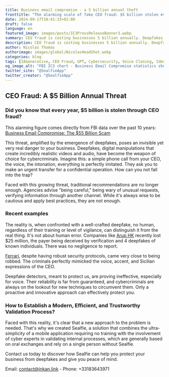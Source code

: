 ```yaml
---
title: Business email compromise - a 5 billion annual theft
fronttitle: "The alarming scale of fake CEO fraud: $5 billion stolen every year"
date: 2024-09-17T10:41:33+02:00
draft: false
language: en
featured_image: images/posts/IC3PressReleaseBanner3.webp
summary: CEO fraud is costing businesses 5 billion annually. Deepfakes are rendering traditional security measures obsolete, deceiving even the most vigilant. Companies like Arup HK and Ferrari have fallen victim. To restore confidence and peace of mind in your business interactions, a new approach is essential. 
description: CEO fraud is costing businesses 5 billion annually. Deepfakes are rendering traditional security measures obsolete, deceiving even the most vigilant. Companies like Arup HK and Ferrari have fallen victim. To restore confidence and peace of mind in your business interactions, a new approach is essential. 
author: Nicolas Thomas
authorimage: images/global/NicolasHeadShot.webp
categories: blog
tags: [IAGenerative, CEO Fraud, GPT, Cybersecurity, Voice Cloning, IdentityTheft]
og_image_alt: "FBI IC3 chart - Business Email Compromise statistics showing $5 billion stolen annually"
twitter_site: "@SealfieApp"
twitter_creator: "@SealfieApp"
---
```

## CEO Fraud: A $5 Billion Annual Threat

### Did you know that every year, $5 billion is stolen through CEO fraud?

This alarming figure comes directly from FBI data over the past 10 years: [Business Email Compromise: The $55 Billion Scam](https://www.ic3.gov/PSA/2024/PSA240911)

This threat, amplified by the emergence of deepfakes, poses an invisible yet very real danger to your business. Deepfakes, digital manipulations that create incredibly realistic videos and audio, have become the weapon of choice for cybercriminals. Imagine this: a simple phone call from your CEO, the voice, the intonation, everything is perfectly imitated. They ask you to make an urgent transfer for a confidential operation. How can you not fall into the trap?

Faced with this growing threat, traditional recommendations are no longer enough. Agencies advise "being careful," being wary of unusual requests, verifying information through another channel. While it's always wise to be cautious and apply best practices, they are not enough.

### Recent examples

The reality is, when confronted with a well-crafted deepfake, no human, regardless of their training or level of vigilance, can distinguish it from the real thing. It's not about human error.
Companies like [Arup HK](https://www.ft.com/content/b977e8d4-664c-4ae4-8a8e-eb93bdf785ea) recently lost $25 million, the payer being deceived by verification and 4 deepfakes of known individuals. There was no negligence to report.

[Ferrari](https://www.carscoops.com/2024/07/ferrari-ceo-impersonator-uncovered-by-colleague-in-deepfake-call/), despite having robust security protocols, came very close to being robbed. The criminals perfectly mimicked the voice, accent, and Sicilian expressions of the CEO.

Deepfake detectors, meant to protect us, are proving ineffective, especially for voice. Their reliability is far from guaranteed, and cybercriminals are always on the lookout for new techniques to circumvent them. Only a proactive and innovative approach can effectively protect you.

### How to Establish a Modern, Efficient, and Trustworthy Validation Process?

Faced with this reality, it's clear that a new approach to the problem is needed. That's why we created Sealfie, a solution that combines the ultra-simplicity of a mobile application requiring no training with the involvement of cyber experts in validating internal processes, which are generally based on oral exchanges and rely on a single person without Sealfie.

Contact us today to discover how Sealfie can help you protect your business from deepfakes and give you peace of mind.

Email: [contact@inkan.link](mailto:contact@inkan.link?subject=Appointment%20Request)   -   Phone: +33183643971
